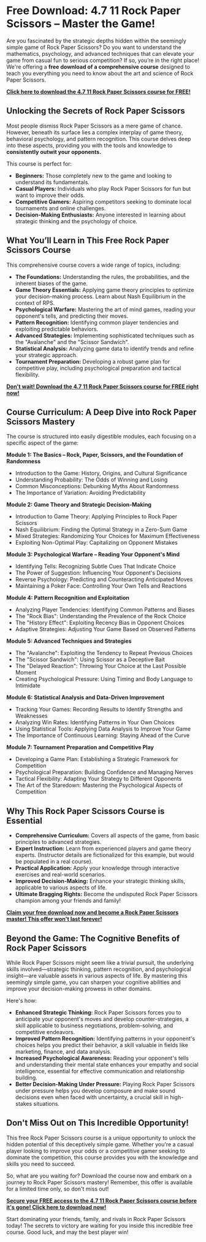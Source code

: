 # Free Download: 4.7 11 Rock Paper Scissors – Master the Game!

Are you fascinated by the strategic depths hidden within the seemingly simple game of Rock Paper Scissors? Do you want to understand the mathematics, psychology, and advanced techniques that can elevate your game from casual fun to serious competition? If so, you’re in the right place! We're offering a **free download of a comprehensive course** designed to teach you everything you need to know about the art and science of Rock Paper Scissors.

[**Click here to download the 4.7 11 Rock Paper Scissors course for FREE!**](https://udemywork.com/4-7-11-rock-paper-scissors)

## Unlocking the Secrets of Rock Paper Scissors

Most people dismiss Rock Paper Scissors as a mere game of chance. However, beneath its surface lies a complex interplay of game theory, behavioral psychology, and pattern recognition. This course delves deep into these aspects, providing you with the tools and knowledge to **consistently outwit your opponents.**

This course is perfect for:

*   **Beginners:** Those completely new to the game and looking to understand its fundamentals.
*   **Casual Players:** Individuals who play Rock Paper Scissors for fun but want to improve their odds.
*   **Competitive Gamers:** Aspiring competitors seeking to dominate local tournaments and online challenges.
*   **Decision-Making Enthusiasts:** Anyone interested in learning about strategic thinking and the psychology of choice.

## What You’ll Learn in This Free Rock Paper Scissors Course

This comprehensive course covers a wide range of topics, including:

*   **The Foundations:** Understanding the rules, the probabilities, and the inherent biases of the game.
*   **Game Theory Essentials:** Applying game theory principles to optimize your decision-making process. Learn about Nash Equilibrium in the context of RPS.
*   **Psychological Warfare:** Mastering the art of mind games, reading your opponent's tells, and predicting their moves.
*   **Pattern Recognition:** Identifying common player tendencies and exploiting predictable behaviors.
*   **Advanced Strategies:** Implementing sophisticated techniques such as the "Avalanche" and the "Scissor Sandwich".
*   **Statistical Analysis:** Analyzing game data to identify trends and refine your strategic approach.
*   **Tournament Preparation:** Developing a robust game plan for competitive play, including psychological preparation and tactical flexibility.

[**Don't wait! Download the 4.7 11 Rock Paper Scissors course for FREE right now!**](https://udemywork.com/4-7-11-rock-paper-scissors)

## Course Curriculum: A Deep Dive into Rock Paper Scissors Mastery

The course is structured into easily digestible modules, each focusing on a specific aspect of the game:

**Module 1: The Basics – Rock, Paper, Scissors, and the Foundation of Randomness**

*   Introduction to the Game: History, Origins, and Cultural Significance
*   Understanding Probability: The Odds of Winning and Losing
*   Common Misconceptions: Debunking Myths About Randomness
*   The Importance of Variation: Avoiding Predictability

**Module 2: Game Theory and Strategic Decision-Making**

*   Introduction to Game Theory: Applying Principles to Rock Paper Scissors
*   Nash Equilibrium: Finding the Optimal Strategy in a Zero-Sum Game
*   Mixed Strategies: Randomizing Your Choices for Maximum Effectiveness
*   Exploiting Non-Optimal Play: Capitalizing on Opponent Mistakes

**Module 3: Psychological Warfare – Reading Your Opponent's Mind**

*   Identifying Tells: Recognizing Subtle Cues That Indicate Choice
*   The Power of Suggestion: Influencing Your Opponent's Decisions
*   Reverse Psychology: Predicting and Counteracting Anticipated Moves
*   Maintaining a Poker Face: Controlling Your Own Tells and Reactions

**Module 4: Pattern Recognition and Exploitation**

*   Analyzing Player Tendencies: Identifying Common Patterns and Biases
*   The "Rock Bias": Understanding the Prevalence of the Rock Choice
*   The "History Effect": Exploiting Recency Bias in Opponent Choices
*   Adaptive Strategies: Adjusting Your Game Based on Observed Patterns

**Module 5: Advanced Techniques and Strategies**

*   The "Avalanche": Exploiting the Tendency to Repeat Previous Choices
*   The "Scissor Sandwich": Using Scissor as a Deceptive Bait
*   The "Delayed Reaction": Throwing Your Choice at the Last Possible Moment
*   Creating Psychological Pressure: Using Timing and Body Language to Intimidate

**Module 6: Statistical Analysis and Data-Driven Improvement**

*   Tracking Your Games: Recording Results to Identify Strengths and Weaknesses
*   Analyzing Win Rates: Identifying Patterns in Your Own Choices
*   Using Statistical Tools: Applying Data Analysis to Improve Your Game
*   The Importance of Continuous Learning: Staying Ahead of the Curve

**Module 7: Tournament Preparation and Competitive Play**

*   Developing a Game Plan: Establishing a Strategic Framework for Competition
*   Psychological Preparation: Building Confidence and Managing Nerves
*   Tactical Flexibility: Adapting Your Strategy to Different Opponents
*   The Art of the Staredown: Mastering the Psychological Aspects of Competition

## Why This Rock Paper Scissors Course is Essential

*   **Comprehensive Curriculum:** Covers all aspects of the game, from basic principles to advanced strategies.
*   **Expert Instruction:** Learn from experienced players and game theory experts. (Instructor details are fictionalized for this example, but would be populated in a real course).
*   **Practical Application:** Apply your knowledge through interactive exercises and real-world scenarios.
*   **Improved Decision-Making:** Enhance your strategic thinking skills, applicable to various aspects of life.
*   **Ultimate Bragging Rights:** Become the undisputed Rock Paper Scissors champion among your friends and family!

[**Claim your free download now and become a Rock Paper Scissors master! This offer won't last forever!**](https://udemywork.com/4-7-11-rock-paper-scissors)

## Beyond the Game: The Cognitive Benefits of Rock Paper Scissors

While Rock Paper Scissors might seem like a trivial pursuit, the underlying skills involved—strategic thinking, pattern recognition, and psychological insight—are valuable assets in various aspects of life. By mastering this seemingly simple game, you can sharpen your cognitive abilities and improve your decision-making prowess in other domains.

Here's how:

*   **Enhanced Strategic Thinking:** Rock Paper Scissors forces you to anticipate your opponent's moves and develop counter-strategies, a skill applicable to business negotiations, problem-solving, and competitive endeavors.
*   **Improved Pattern Recognition:** Identifying patterns in your opponent's choices helps you predict their behavior, a skill valuable in fields like marketing, finance, and data analysis.
*   **Increased Psychological Awareness:** Reading your opponent's tells and understanding their mental state enhances your empathy and social intelligence, essential for effective communication and relationship building.
*   **Better Decision-Making Under Pressure:** Playing Rock Paper Scissors under pressure helps you develop composure and make sound decisions even when faced with uncertainty, a crucial skill in high-stakes situations.

## Don't Miss Out on This Incredible Opportunity!

This free Rock Paper Scissors course is a unique opportunity to unlock the hidden potential of this deceptively simple game. Whether you're a casual player looking to improve your odds or a competitive gamer seeking to dominate the competition, this course provides you with the knowledge and skills you need to succeed.

So, what are you waiting for? Download the course now and embark on a journey to Rock Paper Scissors mastery! Remember, this offer is available for a limited time only, so don't miss out!

[**Secure your FREE access to the 4.7 11 Rock Paper Scissors course before it's gone! Click here to download now!**](https://udemywork.com/4-7-11-rock-paper-scissors)

Start dominating your friends, family, and rivals in Rock Paper Scissors today! The secrets to victory are waiting for you inside this incredible free course. Good luck, and may the best player win!
